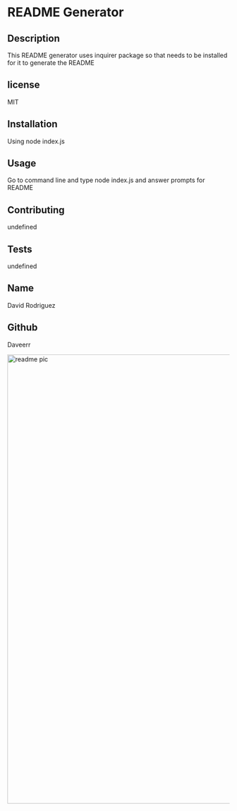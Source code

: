 # README Generator



  ## Description
  This README generator uses inquirer package so that needs to be installed for it to generate the README

  ## license
  MIT

  ## Installation
  Using node index.js

  ## Usage
  Go to command line and type node index.js and answer prompts for README

  ## Contributing
  undefined

  ## Tests
  undefined

  ## Name
  David Rodriguez

  ## Github
  Daveerr


 <img width="1018" alt="readme pic" src="https://github.com/Daveerr/readme-generator/assets/96632776/35af4e3e-204e-45eb-b6a7-b23b440bd710">
